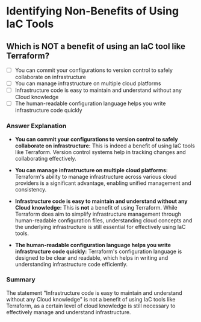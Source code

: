 # Identifying Non-Benefits of Using IaC Tools

## Which is NOT a benefit of using an IaC tool like Terraform?

- [ ] You can commit your configurations to version control to safely collaborate on infrastructure
- [ ] You can manage infrastructure on multiple cloud platforms
- [ ] Infrastructure code is easy to maintain and understand without any Cloud knowledge
- [ ] The human-readable configuration language helps you write infrastructure code quickly

### Answer Explanation

- **You can commit your configurations to version control to safely collaborate on infrastructure:** This is indeed a benefit of using IaC tools like Terraform. Version control systems help in tracking changes and collaborating effectively.

- **You can manage infrastructure on multiple cloud platforms:** Terraform's ability to manage infrastructure across various cloud providers is a significant advantage, enabling unified management and consistency.

- **Infrastructure code is easy to maintain and understand without any Cloud knowledge:** This is **not** a benefit of using Terraform. While Terraform does aim to simplify infrastructure management through human-readable configuration files, understanding cloud concepts and the underlying infrastructure is still essential for effectively using IaC tools.

- **The human-readable configuration language helps you write infrastructure code quickly:** Terraform's configuration language is designed to be clear and readable, which helps in writing and understanding infrastructure code efficiently.

### Summary

The statement "Infrastructure code is easy to maintain and understand without any Cloud knowledge" is not a benefit of using IaC tools like Terraform, as a certain level of cloud knowledge is still necessary to effectively manage and understand infrastructure.
